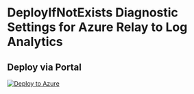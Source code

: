 # DeployIfNotExists Diagnostic Settings for Azure Relay to Log Analytics


## Deploy via Portal

[![Deploy to Azure](http://azuredeploy.net/deploybutton.png)](https://portal.azure.com/#blade/Microsoft_Azure_Policy/CreatePolicyDefinitionBlade/uri/https%3A%2F%2Fraw.githubusercontent.com%2Fsixtencyber%2FAzure-Policies%2Fmain%2FLog_Analytics%2F_Deploy_Based_On_Resource_Tag%2Frelay-namespace-to-loganalytics%2Fdeploy-diagnostic-settings-relay-to-loganalytics-bytag.json)

